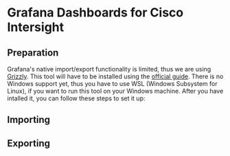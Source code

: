# Grafana Dashboards for Cisco Intersight

## Preparation
Grafana's native import/export functionality is limited, thus we are using  [Grizzly](https://grafana.github.io/grizzly). This tool will have to be installed using the [official guide](https://grafana.github.io/grizzly/installation/). There is no Windows support yet, thus you have to use WSL (Windows Subsystem for Linux), if you want to run this tool on your Windows machine. After you have intalled it, you can follow these steps to set it up:



## Importing


## Exporting
